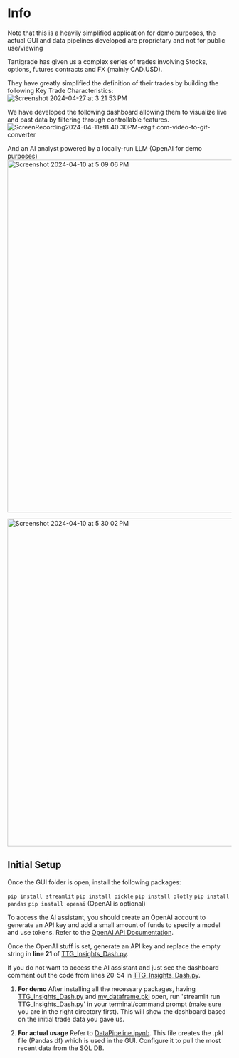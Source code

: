 # Info
Note that this is a heavily simplified application for demo purposes, the actual GUI and data pipelines developed are proprietary and not for public use/viewing

Tartigrade has given us a complex series of trades involving Stocks, options, futures contracts and FX (mainly CAD.USD).

They have greatly simplified the definition of their trades by building the following Key Trade Characteristics:
![Screenshot 2024-04-27 at 3 21 53 PM](https://github.com/ammaarmelethil/TTGDataAnalysis/assets/100314064/8ac66d12-8e94-40ed-8852-66496e978fdd)

We have developed the following dashboard allowing them to visualize live and past data by filtering through controllable features.
![ScreenRecording2024-04-11at8 40 30PM-ezgif com-video-to-gif-converter](https://github.com/ammaarmelethil/TTGDataAnalysis/assets/100314064/9ac2e22e-1da2-4281-98f9-a23beb37f5a8)

And an AI analyst powered by a locally-run LLM (OpenAI for demo purposes)
<img width="793" alt="Screenshot 2024-04-10 at 5 09 06 PM" src="https://github.com/ammaarmelethil/TTGDataAnalysis/assets/100314064/04d17b04-240a-4f7b-94f5-7f7e2786987d">

<img width="737" alt="Screenshot 2024-04-10 at 5 30 02 PM" src="https://github.com/ammaarmelethil/TTGDataAnalysis/assets/100314064/2393d1f9-ef57-4f27-861f-7ca7f5e0e31e">

## Initial Setup

Once the GUI folder is open, install the following packages:

`pip install streamlit`
`pip install pickle`
`pip install plotly`
`pip install pandas`
`pip install openai` (OpenAI is optional)

To access the AI assistant, you should create an OpenAI account to generate an API key and add a small amount of funds to specify a model and use tokens. Refer to the [OpenAI API Documentation](https://platform.openai.com/docs/overview). 

Once the OpenAI stuff is set, generate an API key and replace the empty string in **line 21** of [TTG_Insights_Dash.py](https://github.com/ammaarmelethil/TTGDataAnalysis/blob/main/GUI/TTG_Insights_Dash.py).

If you do not want to access the AI assistant and just see the dashboard comment out the code from lines 20-54 in [TTG_Insights_Dash.py](https://github.com/ammaarmelethil/TTGDataAnalysis/blob/main/GUI/TTG_Insights_Dash.py).

1. **For demo**
   After installing all the necessary packages, having [TTG_Insights_Dash.py](https://github.com/ammaarmelethil/TTGDataAnalysis/blob/main/GUI/TTG_Insights_Dash.py) and [my_dataframe.pkl](https://github.com/ammaarmelethil/TTGDataAnalysis/blob/main/GUI/my_dataframe.pkl) open, run 'streamlit run TTG_Insights_Dash.py' in your terminal/command prompt (make sure you are in the right directory first). This will show the dashboard based on the initial trade data you gave us.

2. **For actual usage**
   Refer to [DataPipeline.ipynb](https://github.com/ammaarmelethil/TTGDataAnalysis/blob/main/GUI/DataPipeline.ipynb). This file creates the .pkl file (Pandas df) which is used in the GUI. Configure it to pull the most recent data from the SQL DB.
